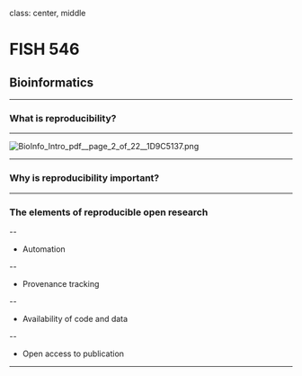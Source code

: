 class: center, middle

# FISH 546 
## Bioinformatics


---

### What is reproducibility?

---

<img src="http://eagle.fish.washington.edu/cnidarian/skitch/BioInfo_Intro_pdf__page_2_of_22__1D9C5137.png" alt="BioInfo_Intro_pdf__page_2_of_22__1D9C5137.png"/>

---

### Why is reproducibility important?

---

### The elements of reproducible open research

--

- Automation

--

- Provenance tracking

--

- Availability of code and data

--

- Open access to publication

---
